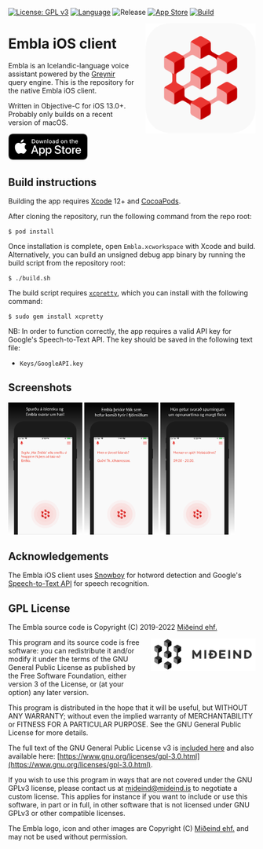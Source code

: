 [![License: GPL v3](https://img.shields.io/badge/License-GPLv3-blue.svg)](https://www.gnu.org/licenses/gpl-3.0)
[![Language](https://img.shields.io/badge/language-objective--c-lightgrey)]()
![Release](https://shields.io/github/v/release/mideind/Embla_iOS?display_name=tag)
[![App Store](https://img.shields.io/itunes/v/1485887184?label=App%20Store)](https://apps.apple.com/us/app/embla/id1485887184?platform=iphone)
[![Build](https://github.com/mideind/Embla_iOS/actions/workflows/ios.yml/badge.svg)]()

<img src="img/app_icon.png" align="right" width="224" height="224" style="margin-left:20px;">

# Embla iOS client

Embla is an Icelandic-language voice assistant powered by the [Greynir](https://greynir.is)
query engine. This is the repository for the native Embla iOS client.

Written in Objective-C for iOS 13.0+. Probably only builds on a recent version of macOS.

<a href="https://apps.apple.com/is/app/embla/id1485887184">
    <img alt="Download in App Store" src="img/app_store.png" width="162">
</a>

## Build instructions

Building the app requires [Xcode](https://developer.apple.com/xcode/) 12+ and
[CocoaPods](https://cocoapods.org).

After cloning the repository, run the following command from the repo root:

```
$ pod install
```

Once installation is complete, open `Embla.xcworkspace` with Xcode and build. Alternatively, you
can build an  unsigned debug app binary by running the build script from the repository root:

```
$ ./build.sh
```

The build script requires [`xcpretty`](https://github.com/xcpretty/xcpretty), which you can install
with the following command:

```
$ sudo gem install xcpretty
```

NB: In order to function correctly, the app requires a valid API key for Google's Speech-to-Text API.
The key should be  saved in the following text file:

* `Keys/GoogleAPI.key`

## Screenshots

<p float="left">
    <img src="img/embla_screenshot_55_1.png" width="30%">
    <img src="img/embla_screenshot_55_2.png" width="30%">
    <img src="img/embla_screenshot_55_3.png" width="30%">
</p>

## Acknowledgements

The Embla iOS client uses [Snowboy](https://github.com/seasalt-ai/snowboy) for hotword detection
and Google's [Speech-to-Text API](https://cloud.google.com/speech-to-text) for speech recognition.

## GPL License

The Embla source code is Copyright (C) 2019-2022 [Miðeind ehf.](https://mideind.is)

<a href="https://mideind.is"><img src="img/mideind_logo.png" alt="Miðeind ehf." 
width="214" height="66" align="right" style="margin-left:20px; margin-bottom: 20px;"></a>

This program and its source code is free software: you can redistribute it and/or modify it
under the terms of the GNU General Public License as published by the Free
Software Foundation, either version 3 of the License, or (at your option) any later
version.

This program is distributed in the hope that it will be useful, but WITHOUT
ANY WARRANTY; without even the implied warranty of MERCHANTABILITY or FITNESS FOR
A PARTICULAR PURPOSE. See the GNU General Public License for more details.

The full text of the GNU General Public License v3 is
[included here](https://github.com/mideind/Embla_iOS/blob/master/LICENSE.txt)
and also available here:
[https://www.gnu.org/licenses/gpl-3.0.html](https://www.gnu.org/licenses/gpl-3.0.html).

If you wish to use this program in ways that are not covered under the
GNU GPLv3 license, please contact us at [mideind@mideind.is](mailto:mideind@mideind.is)
to negotiate a custom license. This applies for instance if you want to include or use
this software, in part or in full, in other software that is not licensed under
GNU GPLv3 or other compatible licenses.

The Embla logo, icon and other images are Copyright (C) [Miðeind ehf.](https://mideind.is)
and may not be used without permission.
